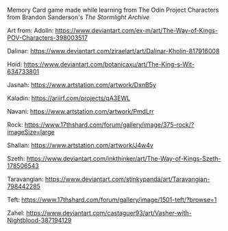 Memory Card game made while learning from The Odin Project
Characters from Brandon Sanderson's *The Stormlight Archive*

Art from:
Adolin: https://www.deviantart.com/ex-m/art/The-Way-of-Kings-POV-Characters-398003517

Dalinar: https://www.deviantart.com/ziraelart/art/Dalinar-Kholin-817916008

Hoid: https://www.deviantart.com/botanicaxu/art/The-King-s-Wit-634733801

Jasnah: https://www.artstation.com/artwork/DxnB5y

Kaladin: https://ariirf.com/projects/qA3EWL

Navani: https://www.artstation.com/artwork/PmdLrr

Rock: https://www.17thshard.com/forum/gallery/image/375-rock/?imageSize=large

Shallan: https://www.artstation.com/artwork/J4w4v

Szeth: https://www.deviantart.com/inkthinker/art/The-Way-of-Kings-Szeth-178506543

Taravangian: https://www.deviantart.com/stinkypanda/art/Taravangian-798442285

Teft: https://www.17thshard.com/forum/gallery/image/1501-teft/?browse=1

Zahel: https://www.deviantart.com/castaguer93/art/Vasher-with-Nightblood-387194129